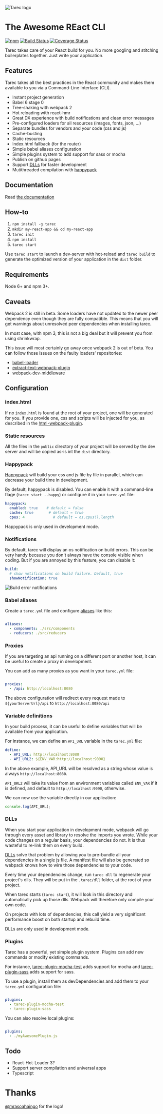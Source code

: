 ![Tarec logo](img/logo.png)

# The Awesome REact CLI

[![npm](https://img.shields.io/npm/v/tarec.svg)](https://www.npmjs.com/package/tarec)
[![Build Status](https://travis-ci.org/geowarin/tarec.svg?branch=master)](https://travis-ci.org/geowarin/tarec)
[![Coverage Status](https://coveralls.io/repos/github/geowarin/tarec/badge.svg?branch=master)](https://coveralls.io/github/geowarin/tarec?branch=master)

Tarec takes care of your React build for you. No more googling and stitching boilerplates together. Just write your application.

## Features

Tarec takes all the best practices in the React community and makes them available to you via a Command-Line Interface (CLI).

* Instant project generation
* Babel 6 stage 0
* Tree-shaking with webpack 2
* Hot reloading with react-hmr
* Great DX experience with build notifications and clean error messages
* Pre-configured loaders for all resources (images, fonts, json, ...)
* Separate bundles for vendors and your code (css and js)
* Cache-busting
* Static resources
* Index.html fallback (for the router)
* Simple babel aliases configuration
* Simple plugins system to add support for sass or mocha
* Publish on github pages
* Support [DLLs](http://engineering.invisionapp.com/post/optimizing-webpack/) for faster development
* Mutithreaded compilation with [happypack](https://github.com/amireh/happypack)

## Documentation

Read [the documentation](http://geowarin.github.io/tarec/)

## How-to

1. `npm install -g tarec`
2. `mkdir my-react-app && cd my-react-app`
3. `tarec init`
3. `npm install`
4. `tarec start`

Use `tarec start` to launch a dev-server with hot-reload and `tarec build` to generate the optimized version of your application
in the `dist` folder.

## Requirements

Node 6+ and npm 3+.

## Caveats

Webpack 2 is still in beta. Some loaders have not updated to the newer peer dependency even though they are fully compatible.
This means that you will get warnings about unresolved peer dependencies when installing tarec.

In most case, with npm 3, this is not a big deal but it will prevent you from using shrinkwrap.

This issue will most certainly go away once webpack 2 is out of beta.
You can follow those issues on the faulty loaders' repositories:

* [babel-loader](https://github.com/babel/babel-loader/issues/239)
* [extract-text-webpack-plugin](https://github.com/webpack/extract-text-webpack-plugin/issues/168)
* [webpack-dev-middleware](https://github.com/webpack/webpack-dev-middleware/issues/45)

## Configuration

### index.html

If no `index.html` is found at the root of your project, one will be generated for you.
If you provide one, css and scripts will be injected for you,
as described in the [html-webpack-plugin](https://github.com/ampedandwired/html-webpack-plugin).

### Static resources

All the files in the `public` directory of your project will be served by the dev server and will be copied
as-is int the `dist` directory.

### Happypack

[Happypack](https://github.com/amireh/happypack) will build your css and js file by file in parallel, which
can decrease your build time in development.

By default, happypack is disabled. You can enable it with a command-line flage (`tarec start --happy`) or
configure it in your `tarec.yml` file:

```yml
happypack:
  enabled: true    # default = false
  cache: true       # default = true
  cpus: 4             # default = os.cpus().length
```

Happypack is only used in development mode.

### Notifications

By default, tarec will display an os notification on build errors.
This can be very handy because you don't always have the console visible when coding.
But if you are annoyed by this feature, you can disable it:

```yml
build:
  # show notifications on build failure. Default, true
  showNotification: true
```

![Build error notifications](http://i.imgur.com/UN7hhJF.gif)

### Babel aliases

Create a `tarec.yml` file and configure [aliases](https://github.com/tleunen/babel-plugin-module-alias) like this:

```yaml

aliases:
  - components: ./src/components
  - reducers: ./src/reducers

```

### Proxies

If you are targeting an api running on a different port or another host, it can be useful to create a proxy in development.

You can add as many proxies as you want in your `tarec.yml` file:

```yaml

proxies:
  - /api: http://localhost:8080

```

The above configuration will redirect every request made to `${yourServerUrl}/api` to `http://localhost:8080/api`

### Variable definitions

In your build process, it can be useful to define variables that will be available
from your application.

For instance, we can define an `API_URL` variable in the `tarec.yml` file:

```yaml
define:
  - API_URL: http://localhost:8080
  - API_URL2: ${ENV_VAR:http://localhost:9090}
```

In the above example, API_URL will be resolved as a string whose value is always
`http://localhost:8080`.

`API_URL2` will take its value from an environment variables
called `ENV_VAR` if it is defined, and default to `http://localhost:9090`, otherwise.

We can now use the variable directly in our application:

```javascript
console.log(API_URL);
```

### DLLs

When you start your application in development mode, webpack will go through every asset and library to resolve the imports
you wrote.
While your code changes on a regular basis, your dependencies do not.
It is thus wasteful to re-link them on every build.

[DLLs](http://engineering.invisionapp.com/post/optimizing-webpack/) solve that problem by allowing you to pre-bundle
all your dependencies in a single js file. A manifest file will also be generated so webpack knows how to wire
those dependencies to your code.

Every time your dependencies change, run `tarec dll` to regenerate your project's dlls.
They will be put in the `.tarec/dll` folder, at the root of your project.

When tarec starts (`tarec start`), it will look in this directory and automatically pick up those dlls.
Webpack will therefore only compile your own code.

On projects with lots of dependencies, this call yield a very significant performance boost on both startup and
rebuild time.

DLLs are only used in development mode.

### Plugins

Tarec has a powerful, yet simple plugin system.
Plugins can add new commands or modify existing commands.

For instance, [tarec-plugin-mocha-test](https://github.com/geowarin/tarec-plugin-mocha-test) adds support for mocha
and [tarec-plugin-sass](https://github.com/geowarin/tarec-plugin-sass) adds support for sass.

To use a plugin, install them as devDependencies and add them to your `tarec.yml` configuration file:

```yaml

plugins:
  - tarec-plugin-mocha-test
  - tarec-plugin-sass

```

You can also resolve local plugins:


```yaml

plugins:
  - ./myAwesomePlugin.js

```

## Todo

* React-Hot-Loader 3?
* Support server compilation and universal apps
* Typescript

# Thanks

[@mrasoahaingo](https://github.com/mrasoahaingo) for the logo!

